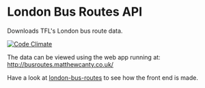 London Bus Routes API
=====================

Downloads TFL's London bus route data.

[![Code Climate](https://codeclimate.com/github/matthewcanty/london-bus-routes.png)](https://codeclimate.com/github/matthewcanty/london-bus-routes)

The data can be viewed using the web app running at: http://busroutes.matthewcanty.co.uk/ 

Have a look at [london-bus-routes](https://github.com/matthewcanty/london-bus-routes) to see how the front end is made.
